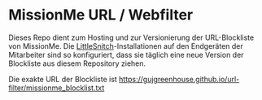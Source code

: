 # MissionMe URL / Webfilter
Dieses Repo dient zum Hosting und zur Versionierung der URL-Blockliste von MissionMe. 
Die [LittleSnitch](https://obdev.at/products/littlesnitch/index.html)-Installationen auf den Endgeräten der Mitarbeiter sind so konfiguriert, dass sie täglich eine neue Version der Blockliste aus diesem Repository ziehen.

Die exakte URL der Blockliste ist https://gujgreenhouse.github.io/url-filter/missionme_blocklist.txt
